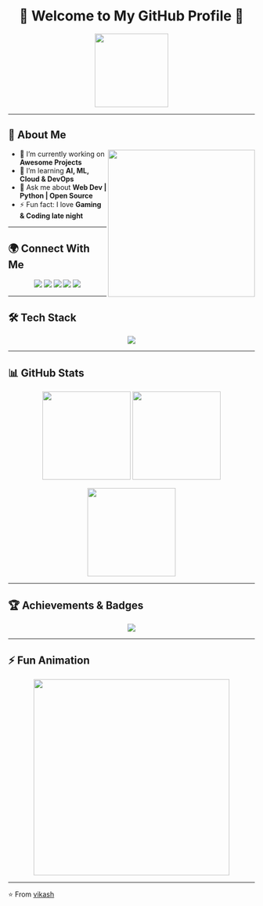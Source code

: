<h1 align="center">🚀 Welcome to My GitHub Profile 🚀</h1>

<p align="center">
  <img src="https://media.giphy.com/media/WUlplcMpOCEmTGBtBW/giphy.gif" width="150px">
</p>

---

## 🌟 About Me
<img align="right" src="https://media.giphy.com/media/qgQUggAC3Pfv687qPC/giphy.gif" width="300px">

- 🔭 I’m currently working on **Awesome Projects**
- 🌱 I’m learning **AI, ML, Cloud & DevOps**
- 💬 Ask me about **Web Dev | Python | Open Source**
- ⚡ Fun fact: I love **Gaming & Coding late night**

---

## 🌍 Connect With Me
<p align="center">
  <a href="https://linkedin.com/in/yourprofile"><img src="https://img.shields.io/badge/LinkedIn-0A66C2?style=for-the-badge&logo=linkedin&logoColor=white"/></a>
  <a href="https://instagram.com/yourprofile"><img src="https://img.shields.io/badge/Instagram-E4405F?style=for-the-badge&logo=instagram&logoColor=white"/></a>
  <a href="https://twitter.com/yourprofile"><img src="https://img.shields.io/badge/Twitter-1DA1F2?style=for-the-badge&logo=twitter&logoColor=white"/></a>
  <a href="https://youtube.com/yourchannel"><img src="https://img.shields.io/badge/YouTube-FF0000?style=for-the-badge&logo=youtube&logoColor=white"/></a>
  <a href="https://t.me/yourprofile"><img src="https://img.shields.io/badge/Telegram-0088cc?style=for-the-badge&logo=telegram&logoColor=white"/></a>
</p>

---

## 🛠️ Tech Stack
<p align="center">
<img src="https://skillicons.dev/icons?i=html,css,js,ts,react,nodejs,express,python,php,mysql,mongodb,java,c,cpp,git,github,linux,androidstudio,vscode,figma,django,tailwind,bootstrap" />
</p>

---

## 📊 GitHub Stats
<p align="center">
  <img src="https://github-readme-stats.vercel.app/api?username=YOUR_USERNAME&show_icons=true&theme=tokyonight&hide_border=true" height="180"/>
  <img src="https://github-readme-streak-stats.herokuapp.com/?user=YOUR_USERNAME&theme=tokyonight&hide_border=true" height="180"/>
</p>

<p align="center">
  <img src="https://github-readme-stats.vercel.app/api/top-langs/?username=YOUR_USERNAME&layout=compact&theme=tokyonight&hide_border=true" height="180"/>
</p>

---

## 🏆 Achievements & Badges
<p align="center">
  <img src="https://github-profile-trophy.vercel.app/?username=YOUR_USERNAME&theme=onestar&margin-w=10&margin-h=10&no-frame=true" />
</p>

---

## ⚡ Fun Animation
<p align="center">
  <img src="https://media.giphy.com/media/Y4ak9Ki2GZCbJxAnJD/giphy.gif" width="400px">
</p>

---

⭐ From [vikash](https://github.com/vikashkumar11112)
